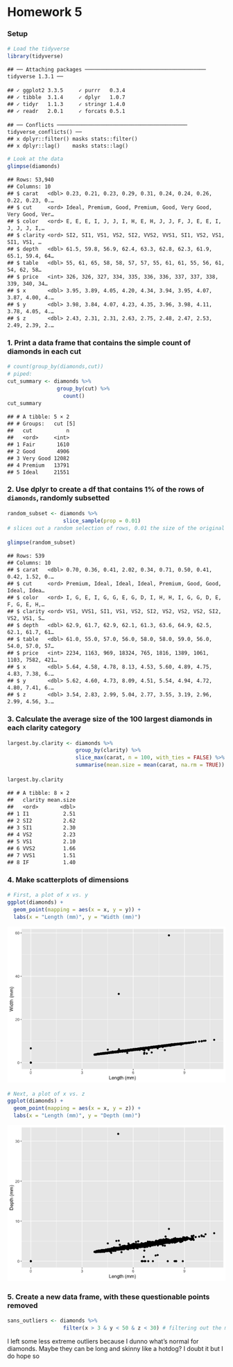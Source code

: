Homework 5
================

### Setup

``` r
# Load the tidyverse
library(tidyverse) 
```

    ## ── Attaching packages ─────────────────────────────────────── tidyverse 1.3.1 ──

    ## ✓ ggplot2 3.3.5     ✓ purrr   0.3.4
    ## ✓ tibble  3.1.4     ✓ dplyr   1.0.7
    ## ✓ tidyr   1.1.3     ✓ stringr 1.4.0
    ## ✓ readr   2.0.1     ✓ forcats 0.5.1

    ## ── Conflicts ────────────────────────────────────────── tidyverse_conflicts() ──
    ## x dplyr::filter() masks stats::filter()
    ## x dplyr::lag()    masks stats::lag()

``` r
# Look at the data
glimpse(diamonds)
```

    ## Rows: 53,940
    ## Columns: 10
    ## $ carat   <dbl> 0.23, 0.21, 0.23, 0.29, 0.31, 0.24, 0.24, 0.26, 0.22, 0.23, 0.…
    ## $ cut     <ord> Ideal, Premium, Good, Premium, Good, Very Good, Very Good, Ver…
    ## $ color   <ord> E, E, E, I, J, J, I, H, E, H, J, J, F, J, E, E, I, J, J, J, I,…
    ## $ clarity <ord> SI2, SI1, VS1, VS2, SI2, VVS2, VVS1, SI1, VS2, VS1, SI1, VS1, …
    ## $ depth   <dbl> 61.5, 59.8, 56.9, 62.4, 63.3, 62.8, 62.3, 61.9, 65.1, 59.4, 64…
    ## $ table   <dbl> 55, 61, 65, 58, 58, 57, 57, 55, 61, 61, 55, 56, 61, 54, 62, 58…
    ## $ price   <int> 326, 326, 327, 334, 335, 336, 336, 337, 337, 338, 339, 340, 34…
    ## $ x       <dbl> 3.95, 3.89, 4.05, 4.20, 4.34, 3.94, 3.95, 4.07, 3.87, 4.00, 4.…
    ## $ y       <dbl> 3.98, 3.84, 4.07, 4.23, 4.35, 3.96, 3.98, 4.11, 3.78, 4.05, 4.…
    ## $ z       <dbl> 2.43, 2.31, 2.31, 2.63, 2.75, 2.48, 2.47, 2.53, 2.49, 2.39, 2.…

### 1. Print a data frame that contains the simple count of diamonds in each cut

``` r
# count(group_by(diamonds,cut))
# piped:
cut_summary <- diamonds %>%
                group_by(cut) %>%
                  count()
cut_summary
```

    ## # A tibble: 5 × 2
    ## # Groups:   cut [5]
    ##   cut           n
    ##   <ord>     <int>
    ## 1 Fair       1610
    ## 2 Good       4906
    ## 3 Very Good 12082
    ## 4 Premium   13791
    ## 5 Ideal     21551

### 2. Use dplyr to create a df that contains 1% of the rows of `diamonds`, randomly subsetted

``` r
random_subset <- diamonds %>%
                  slice_sample(prop = 0.01) 
# slices out a random selection of rows, 0.01 the size of the original data frame

glimpse(random_subset)
```

    ## Rows: 539
    ## Columns: 10
    ## $ carat   <dbl> 0.70, 0.36, 0.41, 2.02, 0.34, 0.71, 0.50, 0.41, 0.42, 1.52, 0.…
    ## $ cut     <ord> Premium, Ideal, Ideal, Ideal, Premium, Good, Good, Ideal, Idea…
    ## $ color   <ord> I, G, E, I, G, G, E, G, D, I, H, H, I, G, G, D, E, F, G, E, H,…
    ## $ clarity <ord> VS1, VVS1, SI1, VS1, VS2, SI2, VS2, VS2, VS2, SI2, VS2, VS1, S…
    ## $ depth   <dbl> 62.9, 61.7, 62.9, 62.1, 61.3, 63.6, 64.9, 62.5, 62.1, 61.7, 61…
    ## $ table   <dbl> 61.0, 55.0, 57.0, 56.0, 58.0, 58.0, 59.0, 56.0, 54.0, 57.0, 57…
    ## $ price   <int> 2234, 1163, 969, 18324, 765, 1816, 1389, 1061, 1103, 7582, 421…
    ## $ x       <dbl> 5.64, 4.58, 4.78, 8.13, 4.53, 5.60, 4.89, 4.75, 4.83, 7.38, 6.…
    ## $ y       <dbl> 5.62, 4.60, 4.73, 8.09, 4.51, 5.54, 4.94, 4.72, 4.80, 7.41, 6.…
    ## $ z       <dbl> 3.54, 2.83, 2.99, 5.04, 2.77, 3.55, 3.19, 2.96, 2.99, 4.56, 3.…

### 3. Calculate the average size of the 100 largest diamonds in each clarity category

``` r
largest.by.clarity <- diamonds %>%
                      group_by(clarity) %>%
                      slice_max(carat, n = 100, with_ties = FALSE) %>%  # takes the 100 top values by carat
                      summarise(mean.size = mean(carat, na.rm = TRUE))  # makes a summary df of average carats

largest.by.clarity
```

    ## # A tibble: 8 × 2
    ##   clarity mean.size
    ##   <ord>       <dbl>
    ## 1 I1           2.51
    ## 2 SI2          2.62
    ## 3 SI1          2.30
    ## 4 VS2          2.23
    ## 5 VS1          2.10
    ## 6 VVS2         1.66
    ## 7 VVS1         1.51
    ## 8 IF           1.40

### 4. Make scatterplots of dimensions

``` r
# First, a plot of x vs. y
ggplot(diamonds) +
  geom_point(mapping = aes(x = x, y = y)) +
  labs(x = "Length (mm)", y = "Width (mm)")
```

![](hw_5_files/figure-gfm/unnamed-chunk-5-1.png)<!-- -->

``` r
# Next, a plot of x vs. z
ggplot(diamonds) +
  geom_point(mapping = aes(x = x, y = z)) +
  labs(x = "Length (mm)", y = "Depth (mm)")
```

![](hw_5_files/figure-gfm/unnamed-chunk-5-2.png)<!-- -->

### 5. Create a new data frame, with these questionable points removed

``` r
sans_outliers <- diamonds %>%
                  filter(x > 3 & y < 50 & z < 30) # filtering out the most extreme outliers in the plots above
```

I left some less extreme outliers because I dunno what’s normal for
diamonds. Maybe they can be long and skinny like a hotdog? I doubt it
but I do hope so
